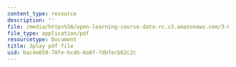 ```yaml
---
content_type: resource
description: ''
file: /media/https%3A/open-learning-course-data-rc.s3.amazonaws.com/3-091sc-introduction-to-solid-state-chemistry-fall-2010/bac4e65978febc4b8a6f7dbfecb62c2c_FVzaznYPCes.pdf
file_type: application/pdf
resourcetype: Document
title: 3play pdf file
uid: bac4e659-78fe-bc4b-8a6f-7dbfecb62c2c
---
```

